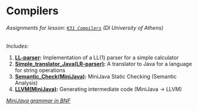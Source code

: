 # Compilers
###### Assignments for lesson: [`K31 Compilers`](http://cgi.di.uoa.gr/~thp06/) (DI University of Athens)
*Includes:*
 1. **[LL-parser](./LL-parser):** Implementation of a LL(1) parser for a simple calculator
 2. **[Simple_translator_Java(LR-parser)](./Simple_translator_Java(LR-parser)):** A translator to Java for a language for string operations
 3. **[Semantic_Check(MiniJava)](./Semantic_Check(MiniJava)):** MiniJava Static Checking (Semantic Analysis)
 4. **[LLVM(MiniJava)](./LLVM(MiniJava)):** Generating intermediate code (MiniJava -> LLVM)

[*MiniJava grammar in BNF*](https://rawcdn.githack.com/VasiaKoum/Compilers/master/minijava_grammar.html)
